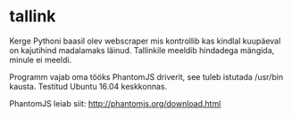 # tallink
Kerge Pythoni baasil olev webscraper mis kontrollib kas kindlal kuupäeval on kajutihind madalamaks läinud. Tallinkile meeldib hindadega mängida, minule ei meeldi.

Programm vajab oma tööks PhantomJS driverit, see tuleb istutada /usr/bin kausta. Testitud Ubuntu 16.04 keskkonnas.

PhantomJS leiab siit: http://phantomjs.org/download.html
